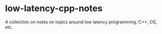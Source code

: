 # low-latency-cpp-notes
A collection on notes on topics around low latency programming, C++, OS, etc.
